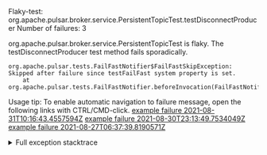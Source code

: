         
Flaky-test: org.apache.pulsar.broker.service.PersistentTopicTest.testDisconnectProducer
Number of failures: 3

org.apache.pulsar.broker.service.PersistentTopicTest is flaky. The testDisconnectProducer test method fails sporadically.

```
org.apache.pulsar.tests.FailFastNotifier$FailFastSkipException: Skipped after failure since testFailFast system property is set.
	at org.apache.pulsar.tests.FailFastNotifier.beforeInvocation(FailFastNotifier.java:88)

```

Usage tip: To enable automatic navigation to failure message, open the following links with CTRL/CMD-click.
[example failure 2021-08-31T10:16:43.4557594Z](https://github.com/apache/pulsar/runs/3471501156?check_suite_focus=true#step:10:2303)
[example failure 2021-08-30T23:13:49.7534049Z](https://github.com/apache/pulsar/runs/3467152431?check_suite_focus=true#step:9:1615)
[example failure 2021-08-27T06:37:39.8190571Z](https://github.com/apache/pulsar/runs/3440411059?check_suite_focus=true#step:9:3537)


<details>
<summary>Full exception stacktrace</summary>
<code><pre>
org.apache.pulsar.tests.FailFastNotifier$FailFastSkipException: Skipped after failure since testFailFast system property is set.
	at org.apache.pulsar.tests.FailFastNotifier.beforeInvocation(FailFastNotifier.java:88)

</pre></code>
</details>

